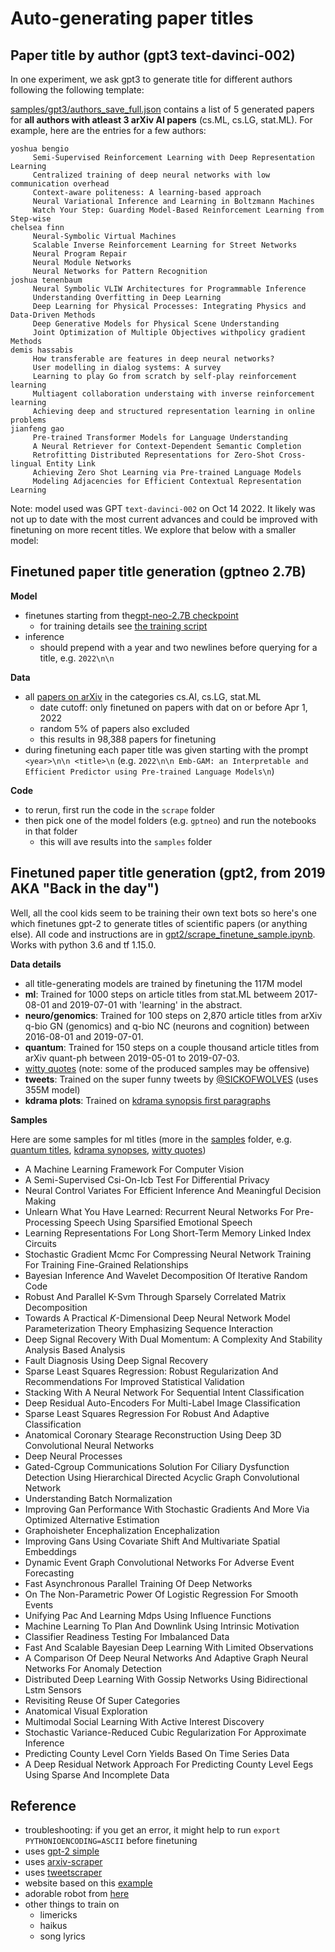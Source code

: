 # Auto-generating paper titles

## Paper title by author (gpt3 text-davinci-002)

In one experiment, we ask gpt3 to generate title for different authors following the following template:


[samples/gpt3/authors_save_full.json](samples/gpt3/authors_save_full.json) contains a list of 5 generated papers for **all authors with atleast 3 arXiv AI papers** (cs.ML, cs.LG, stat.ML). For example, here are the entries for a few authors:

```
yoshua bengio
	 Semi-Supervised Reinforcement Learning with Deep Representation Learning
	 Centralized training of deep neural networks with low communication overhead
	 Context-aware politeness: A learning-based approach
	 Neural Variational Inference and Learning in Boltzmann Machines
	 Watch Your Step: Guarding Model-Based Reinforcement Learning from Step-wise
chelsea finn
	 Neural-Symbolic Virtual Machines
	 Scalable Inverse Reinforcement Learning for Street Networks
	 Neural Program Repair
	 Neural Module Networks
	 Neural Networks for Pattern Recognition
joshua tenenbaum
	 Neural Symbolic VLIW Architectures for Programmable Inference
	 Understanding Overfitting in Deep Learning
	 Deep Learning for Physical Processes: Integrating Physics and Data-Driven Methods
	 Deep Generative Models for Physical Scene Understanding
	 Joint Optimization of Multiple Objectives withpolicy gradient Methods
demis hassabis
	 How transferable are features in deep neural networks?
	 User modelling in dialog systems: A survey
	 Learning to play Go from scratch by self-play reinforcement learning
	 Multiagent collaboration understaing with inverse reinforcement learning
	 Achieving deep and structured representation learning in online problems
jianfeng gao
	 Pre-trained Transformer Models for Language Understanding
	 A Neural Retriever for Context-Dependent Semantic Completion
	 Retrofitting Distributed Representations for Zero-Shot Cross-lingual Entity Link
	 Achieving Zero Shot Learning via Pre-trained Language Models
	 Modeling Adjacencies for Efficient Contextual Representation Learning
```

Note: model used was GPT `text-davinci-002` on Oct 14 2022. It likely was not up to date with the most current advances and could be improved with finetuning on more recent titles. We explore that below with a smaller model:

## Finetuned paper title generation (gptneo 2.7B)

**Model**
- finetunes starting from the[gpt-neo-2.7B checkpoint](https://huggingface.co/EleutherAI/gpt-neo-2.7B)
    - for training details see [the training script](https://github.com/csinva/gpt-paper-title-generator/blob/0157f26be9b0763b4ea6480e5b149fdb8dff4626/gptneo/02_finetune_hf.py)
- inference
    - should prepend with a year and two newlines before querying for a title, e.g. `2022\n\n`

**Data**
- all [papers on arXiv](https://www.kaggle.com/datasets/Cornell-University/arxiv) in the categories cs.AI, cs.LG, stat.ML
    - date cutoff: only finetuned on papers with dat on or before Apr 1, 2022
    - random 5% of papers also excluded
    - this results in 98,388 papers for finetuning
- during finetuning each paper title was given starting with the prompt `<year>\n\n <title>\n` (e.g. `2022\n\n Emb-GAM: an Interpretable and Efficient Predictor using Pre-trained Language Models\n`)

**Code**
- to rerun, first run the code in the `scrape` folder
- then pick one of the model folders (e.g. `gptneo`) and run the notebooks in that folder
    - this will ave results into the `samples` folder

## Finetuned paper title generation (gpt2, from 2019 AKA "Back in the day")

Well, all the cool kids seem to be training their own text bots so here's one which finetunes gpt-2 to generate titles of scientific papers (or anything else). All code and instructions are in [gpt2/scrape_finetune_sample.ipynb](gpt2/scrape_finetune_sample.ipynb). Works with python 3.6 and tf 1.15.0.

**Data details**
- all title-generating models are trained by finetuning the 117M model
- **ml**: Trained for 1000 steps on article titles from stat.ML betweem 2017-08-01 and 2019-07-01 with 'learning' in the abstract.
- **neuro/genomics**: Trained for 100 steps on 2,870 article titles from arXiv q-bio GN (genomics) and q-bio NC (neurons and cognition) between 2016-08-01 and 2019-07-01.
- **quantum**: Trained for 150 steps on a couple thousand article titles from arXiv quant-ph between 2019-05-01 to 2019-07-03.
- [witty quotes](https://raw.githubusercontent.com/akhiltak/inspirational-quotes/master/Quotes.csv) (note: some of the produced samples may be offensive)
- **tweets**: Trained on the super funny tweets by [@SICKOFWOLVES](https://twitter.com/SICKOFWOLVES) (uses 355M model)
- **kdrama plots**: Trained on [kdrama synopsis first paragraphs](https://en.wikipedia.org/wiki/List_of_South_Korean_dramas)

**Samples**

Here are some samples for ml titles (more in the [samples](samples) folder, e.g. [quantum titles](samples/samples_quantum/all.txt), [kdrama synopses](samples/samples_kdrama_synopses/all.txt), [witty quotes](samples/samples_witty_quotes/all.txt))

- A Machine Learning Framework For Computer Vision
- A Semi-Supervised Csi-On-Icb Test For Differential Privacy
- Neural Control Variates For Efficient Inference And Meaningful Decision Making
- Unlearn What You Have Learned: Recurrent Neural Networks For Pre-Processing Speech Using Sparsified Emotional Speech
- Learning Representations For Long Short-Term Memory Linked Index Circuits
- Stochastic Gradient Mcmc For Compressing Neural Network Training For Training Fine-Grained Relationships
- Bayesian Inference And Wavelet Decomposition Of Iterative Random Code
- Robust And Parallel K-Svm Through Sparsely Correlated Matrix Decomposition
- Towards A Practical $K$-Dimensional Deep Neural Network Model Parameterization Theory Emphasizing Sequence Interaction
- Deep Signal Recovery With Dual Momentum: A Complexity And Stability Analysis Based Analysis
- Fault Diagnosis Using Deep Signal Recovery
- Sparse Least Squares Regression: Robust Regularization And Recommendations For Improved Statistical Validation
- Stacking With A Neural Network For Sequential Intent Classification
- Deep Residual Auto-Encoders For Multi-Label Image Classification
- Sparse Least Squares Regression For Robust And Adaptive Classification
- Anatomical Coronary Stearage Reconstruction Using Deep 3D Convolutional Neural Networks
- Deep Neural Processes
- Gated-Cgroup Communications Solution For Ciliary Dysfunction Detection Using Hierarchical Directed Acyclic Graph Convolutional Network
- Understanding Batch Normalization
- Improving Gan Performance With Stochastic Gradients And More Via Optimized Alternative Estimation
- Graphoisheter Encephalization Encephalization
- Improving Gans Using Covariate Shift And Multivariate Spatial Embeddings
- Dynamic Event Graph Convolutional Networks For Adverse Event Forecasting
- Fast Asynchronous Parallel Training Of Deep Networks
- On The Non-Parametric Power Of Logistic Regression For Smooth Events
- Unifying Pac And Learning Mdps Using Influence Functions
- Machine Learning To Plan And Downlink Using Intrinsic Motivation
- Classifier Readiness Testing For Imbalanced Data
- Fast And Scalable Bayesian Deep Learning With Limited Observations
- A Comparison Of Deep Neural Networks And Adaptive Graph Neural Networks For Anomaly Detection
- Distributed Deep Learning With Gossip Networks Using Bidirectional Lstm Sensors
- Revisiting Reuse Of Super Categories
- Anatomical Visual Exploration
- Multimodal Social Learning With Active Interest Discovery
- Stochastic Variance-Reduced Cubic Regularization For Approximate Inference
- Predicting County Level Corn Yields Based On Time Series Data
- A Deep Residual Network Approach For Predicting County Level Eegs Using Sparse And Incomplete Data

## Reference

- troubleshooting: if you get an error, it might help to run `export PYTHONIOENCODING=ASCII` before finetuning
- uses [gpt-2 simple](https://github.com/minimaxir/gpt-2-simple)
- uses [arxiv-scraper](https://github.com/Mahdisadjadi/arxivscraper)
- uses [tweetscraper](https://gist.github.com/yanofsky/5436496)
- website based on this [example](https://codepen.io/michaeltombor/pen/yoMrMj)
- adorable robot from [here](https://csinva.github.io/gpt2-paper-title-generator/index.html)
- other things to train on
    - limericks
    - haikus
    - song lyrics